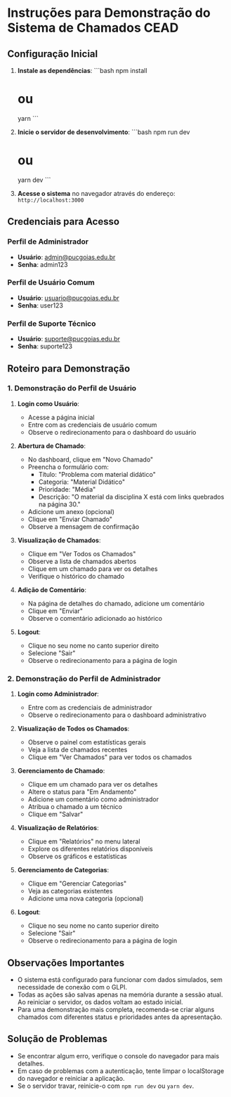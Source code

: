 # Instruções para Demonstração do Sistema de Chamados CEAD

## Configuração Inicial

1. **Instale as dependências**:
   \`\`\`bash
   npm install
   # ou
   yarn
   \`\`\`

2. **Inicie o servidor de desenvolvimento**:
   \`\`\`bash
   npm run dev
   # ou
   yarn dev
   \`\`\`

3. **Acesse o sistema** no navegador através do endereço: `http://localhost:3000`

## Credenciais para Acesso

### Perfil de Administrador
- **Usuário**: admin@pucgoias.edu.br
- **Senha**: admin123

### Perfil de Usuário Comum
- **Usuário**: usuario@pucgoias.edu.br
- **Senha**: user123

### Perfil de Suporte Técnico
- **Usuário**: suporte@pucgoias.edu.br
- **Senha**: suporte123

## Roteiro para Demonstração

### 1. Demonstração do Perfil de Usuário

1. **Login como Usuário**:
   - Acesse a página inicial
   - Entre com as credenciais de usuário comum
   - Observe o redirecionamento para o dashboard do usuário

2. **Abertura de Chamado**:
   - No dashboard, clique em "Novo Chamado"
   - Preencha o formulário com:
     - Título: "Problema com material didático"
     - Categoria: "Material Didático"
     - Prioridade: "Média"
     - Descrição: "O material da disciplina X está com links quebrados na página 30."
   - Adicione um anexo (opcional)
   - Clique em "Enviar Chamado"
   - Observe a mensagem de confirmação

3. **Visualização de Chamados**:
   - Clique em "Ver Todos os Chamados"
   - Observe a lista de chamados abertos
   - Clique em um chamado para ver os detalhes
   - Verifique o histórico do chamado

4. **Adição de Comentário**:
   - Na página de detalhes do chamado, adicione um comentário
   - Clique em "Enviar"
   - Observe o comentário adicionado ao histórico

5. **Logout**:
   - Clique no seu nome no canto superior direito
   - Selecione "Sair"
   - Observe o redirecionamento para a página de login

### 2. Demonstração do Perfil de Administrador

1. **Login como Administrador**:
   - Entre com as credenciais de administrador
   - Observe o redirecionamento para o dashboard administrativo

2. **Visualização de Todos os Chamados**:
   - Observe o painel com estatísticas gerais
   - Veja a lista de chamados recentes
   - Clique em "Ver Chamados" para ver todos os chamados

3. **Gerenciamento de Chamado**:
   - Clique em um chamado para ver os detalhes
   - Altere o status para "Em Andamento"
   - Adicione um comentário como administrador
   - Atribua o chamado a um técnico
   - Clique em "Salvar"

4. **Visualização de Relatórios**:
   - Clique em "Relatórios" no menu lateral
   - Explore os diferentes relatórios disponíveis
   - Observe os gráficos e estatísticas

5. **Gerenciamento de Categorias**:
   - Clique em "Gerenciar Categorias"
   - Veja as categorias existentes
   - Adicione uma nova categoria (opcional)

6. **Logout**:
   - Clique no seu nome no canto superior direito
   - Selecione "Sair"
   - Observe o redirecionamento para a página de login

## Observações Importantes

- O sistema está configurado para funcionar com dados simulados, sem necessidade de conexão com o GLPI.
- Todas as ações são salvas apenas na memória durante a sessão atual. Ao reiniciar o servidor, os dados voltam ao estado inicial.
- Para uma demonstração mais completa, recomenda-se criar alguns chamados com diferentes status e prioridades antes da apresentação.

## Solução de Problemas

- Se encontrar algum erro, verifique o console do navegador para mais detalhes.
- Em caso de problemas com a autenticação, tente limpar o localStorage do navegador e reiniciar a aplicação.
- Se o servidor travar, reinicie-o com `npm run dev` ou `yarn dev`.
